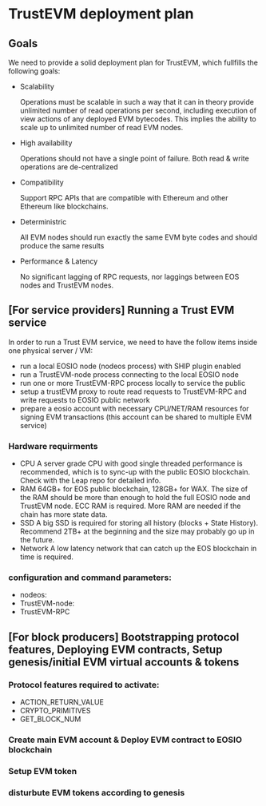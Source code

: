 # TrustEVM deployment plan

## Goals

We need to provide a solid deployment plan for TrustEVM, which fullfills the following goals:

- Scalability

  Operations must be scalable in such a way that it can in theory provide unlimited number of read operations per second, including execution of view actions of any deployed EVM bytecodes.
  This implies the ability to scale up to unlimited number of read EVM nodes.
  
- High availability

  Operations should not have a single point of failure. Both read & write operations are de-centralized 
  
- Compatibility

  Support RPC APIs that are compatible with Ethereum and other Ethereum like blockchains. 
  
- Deterministric 

  All EVM nodes should run exactly the same EVM byte codes and should produce the same results
  
- Performance & Latency

  No significant lagging of RPC requests, nor laggings between EOS nodes and TrustEVM nodes.
  
  
## [For service providers] Running a Trust EVM service

  In order to run a Trust EVM service, we need to have the follow items inside one physical server / VM:
  - run a local EOSIO node (nodeos process) with SHIP plugin enabled
  - run a TrustEVM-node process connecting to the local EOSIO node
  - run one or more TrustEVM-RPC process locally to service the public
  - setup a trustEVM proxy to route read requests to TrustEVM-RPC and write requests to EOSIO public network
  - prepare a eosio account with necessary CPU/NET/RAM resources for signing EVM transactions (this account can be shared to multiple EVM service)
  
### Hardware requirments
- CPU
  A server grade CPU with good single threaded performance is recommended, which is to sync-up with the public EOSIO blockchain. Check with the Leap repo for detailed info.
- RAM
  64GB+ for EOS public blockchain, 128GB+ for WAX. The size of the RAM should be more than enough to hold the full EOSIO node and TrustEVM node. ECC RAM is required. 
  More RAM are needed if the chain has more state data.
- SSD
  A big SSD is required for storing all history (blocks + State History). Recommend 2TB+ at the beginning and the size may probably go up in the future.
- Network
  A low latency network that can catch up the EOS blockchain in time is required.
  
### configuration and command parameters:
- nodeos:
- TrustEVM-node:
- TrustEVM-RPC




## [For block producers] Bootstrapping protocol features, Deploying EVM contracts, Setup genesis/initial EVM virtual accounts & tokens

### Protocol features required to activate:
- ACTION_RETURN_VALUE
- CRYPTO_PRIMITIVES
- GET_BLOCK_NUM

### Create main EVM account & Deploy EVM contract to EOSIO blockchain


### Setup EVM token


### disturbute EVM tokens according to genesis


